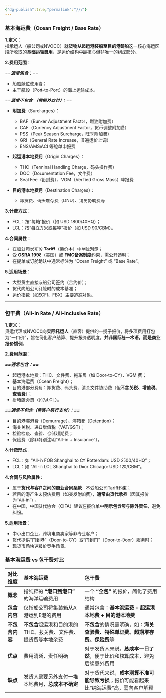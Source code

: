 ```yaml
---
{"dg-publish":true,"permalink":"///"}
---
```


### **基本海运费（Ocean Freight / Base Rate）**

**1.定义**：  
指承运人（船公司或NVOCC）就**货物从起运港装船至目的港卸船**这一核心海运区段所收取的**基础运输费用**，是运价结构中最核心但非唯一的组成部分。

**2.费用范围**：  

==***通常包含***：==

- 船舶舱位使用费；
- 主干航段（Port-to-Port）的海上运输成本。

==***通常不包含*** ***（需额外支付）：***==

- **附加费**（Surcharges）：
    
    - BAF（Bunker Adjustment Factor，燃油附加费）
    - CAF（Currency Adjustment Factor，货币调整附加费）
    - PSS（Peak Season Surcharge，旺季附加费）
    - GRI（General Rate Increase，普遍运价上调）
    - ENS/AMS/ACI 等舱单申报费
    
- **起运港本地费用**（Origin Charges）：
    
    - THC（Terminal Handling Charge，码头操作费）
    - DOC（Documentation Fee，文件费）
    - Seal Fee（铅封费）、VGM（Verified Gross Mass）申报费
    
- **目的港本地费用**（Destination Charges）：
    - 卸货费、码头堆存费（DND）、清关协助费等

**3.计费方式**：

- FCL：按“每箱”报价（如 USD 1800/40HQ）；
- LCL：按“每立方米或每吨”报价（如 USD 90/CBM）。

**4.合同属性**：

- 在船公司发布的 **Tariff**（运价本）中单独列示；
- 受 **OSRA 1998**（美国）或 **FMC备案制度**约束，需公开透明；
- 在提单或订舱确认中通常标注为 “Ocean Freight” 或 “Base Rate”。

**5.适用场景**：

- 大型货主直接与船公司签约（合约价）；
- 货代向船公司订舱时的成本基准；
- 运价指数（如SCFI、FBX）主要追踪对象。


---

### **包干费（All-in Rate / All-inclusive Rate）**

**1.定义**：  
货运代理或NVOCC向**实际托运人**（直客）提供的一揽子报价，将多项费用打包为“一口价”，旨在简化客户结算、提升报价透明度。**并非国际统一术语，而是商业报价惯例**。

**2.费用范围**：  

***==通常包含：==***

- 起运港本地费：THC、文件费、拖车费（如 Door-to-CY）、VGM 费；
- 基本海运费（Ocean Freight）；
- 目的港部分费用：卸货费、码头费、清关文件协助费（但**不含关税、增值税、查验费**）；
- 拼箱服务费（如为LCL）。

***==通常不包含（需客户另行支付）：==***

- 目的港滞港费（Demurrage）、滞箱费（Detention）；
- 海关关税、进口增值税（VAT/GST）；
- 检验检疫、查验、仓储超期费；
- 保险费（除非特别注明“All-in + Insurance”）。

**3.计费形式**：

- FCL：如 “All-in FOB Shanghai to CY Rotterdam: USD 2500/40HQ”；
- LCL：如 “All-in LCL Shanghai to Door Chicago: USD 120/CBM”。

**4.合同与风险属性**：

- 属于**货代与客户之间的商业合同条款**，不受船公司Tariff约束；
- 若目的港产生未预估费用（如突发附加费），**通常由货代承担**（因其报价为“All-in”）；
- 在中国，中国货代协会（CIFA）建议在报价单中**明示包含项与除外责任**，避免纠纷。

**5.适用场景**：

- 中小出口企业、跨境电商卖家等非专业客户；
- 货代提供“门到港”（Door-to-CY）或“门到门”（Door-to-Door）服务时；
- 现货市场快速报价竞争场景。


### 基本海运费 vs 包干费对比

| 对比维度      | 基本海运费                               | 包干费                                            |
| :-------- | :---------------------------------- | :--------------------------------------------- |
| **概念**    | 指纯粹的 **“港口到港口”** 的海洋运输费用            | 一个 **“全包”** 的报价，简化了费用结构                        |
| **包含内容**  | 仅指船公司将集装箱从A港运到B港的费用                 | 通常包含：**基本海运费 + 起运港本地费 + 目的港本地费**               |
| **不包含内容** | **不包含**起运港和目的港的THC、报关费、文件费、提货费等本地杂费 | **不包含**的情况需明确，如：**海关查验费、特殊单证费、超期堆存费、保险费**等     |
| **优点**    | 费用清晰，责任明确                           | 对于发货人来说，**总成本一目了然**，便于比价和核算成本，避免后续意外费用         |
| **缺点**    | 发货人需要另外支付一堆本地费用，**总成本不确定**          | 对于货代来说，**成本测算不准可能导致亏损**；报价可能看起来比“纯海运费”高，需向客户解释 |

